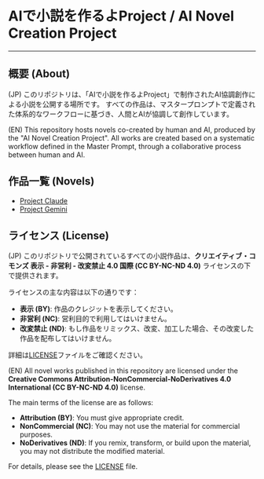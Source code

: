 # AIで小説を作るよProject / AI Novel Creation Project

---

## 概要 (About)

(JP)
このリポジトリは、「AIで小説を作るよProject」で制作されたAI協調創作による小説を公開する場所です。
すべての作品は、マスタープロンプトで定義された体系的なワークフローに基づき、人間とAIが協調して創作しています。

(EN)
This repository hosts novels co-created by human and AI, produced by the "AI Novel Creation Project".
All works are created based on a systematic workflow defined in the Master Prompt, through a collaborative process between human and AI.

## 作品一覧 (Novels)

- [Project Claude](./project_claude/)
- [Project Gemini](./project_gemini/)

## ライセンス (License)

(JP)
このリポジトリで公開されているすべての小説作品は、**クリエイティブ・コモンズ 表示 - 非営利 - 改変禁止 4.0 国際 (CC BY-NC-ND 4.0)** ライセンスの下で提供されます。

ライセンスの主な内容は以下の通りです：
- **表示 (BY)**: 作品のクレジットを表示してください。
- **非営利 (NC)**: 営利目的で利用してはいけません。
- **改変禁止 (ND)**: もし作品をリミックス、改変、加工した場合、その改変した作品を配布してはいけません。

詳細は[LICENSE](./LICENSE)ファイルをご確認ください。

(EN)
All novel works published in this repository are licensed under the **Creative Commons Attribution-NonCommercial-NoDerivatives 4.0 International (CC BY-NC-ND 4.0)** license.

The main terms of the license are as follows:
- **Attribution (BY)**: You must give appropriate credit.
- **NonCommercial (NC)**: You may not use the material for commercial purposes.
- **NoDerivatives (ND)**: If you remix, transform, or build upon the material, you may not distribute the modified material.

For details, please see the [LICENSE](./LICENSE) file.
